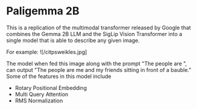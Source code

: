 # Paligemma 2B
This is a replication of the multimodal transformer released by Google that combines the Gemma 2B LLM and the SigLip Vision Transformer into a single model that is able to describe any given image. 

For example: ![/citpsweikles.jpg]

The model when fed this image along with the prompt "The people are ", can output "The people are me and my friends sitting in front of a bauble." 
Some of the features in this model include
- Rotary Positional Embedding
- Multi Query Attention
- RMS Normalization
